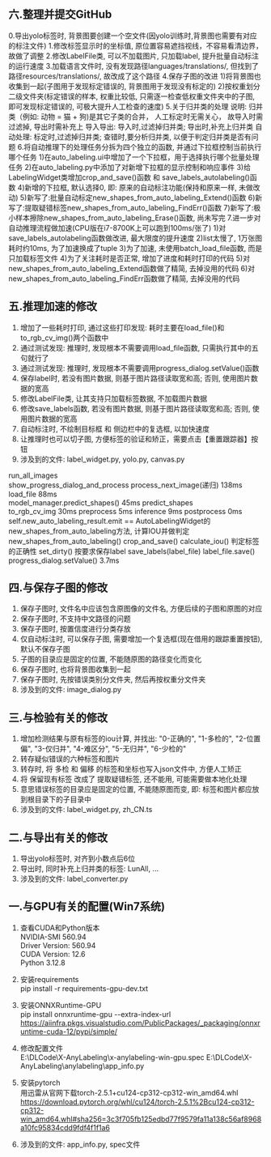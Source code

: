 


## 六.整理并提交GitHub
0.导出yolo标签时, 背景图要创建一个空文件(因yolo训练时,背景图也需要有对应的标注文件)
1.修改标签显示时的坐标值, 原位置容易遮挡视线，不容易看清边界，故做了调整
2.修改LabelFile类, 可以不加载图片, 只加载label, 提升批量自动标注的运行速度
3.加载语言文件时, 没有发现路径languages/translations/, 但找到了路径resources/translations/, 故改成了这个路径
4.保存子图的改进
	1)将背景图也收集到一起(子图用于发现标定错误的, 背景图用于发现没有标定的)
	2)按权重划分二级文件夹(标定错误的样本, 权重比较低, 只需逐一检查低权重文件夹中的子图, 即可发现标定错误的, 可极大提升人工检查的速度)
5.关于归并类的处理
	说明: 归并类（例如: 动物 = 猫 + 狗)是其它子类的合并， 人工标定时无需关心， 故导入时需过滤掉, 导出时需补充上
	导入导出: 导入时,过滤掉归并类; 导出时,补充上归并类
	自动处理: 标定时,过滤掉归并类; 查错时,要分析归并类, 以便于判定归并类是否有问题
6.将自动推理下的处理任务分拆为四个独立的函数, 并通过下拉框控制当前执行哪个任务
	1)在auto_labeling.ui中增加了一个下拉框，用于选择执行哪个批量处理任务
	2)在auto_labeling.py中添加了对新增下拉框的显示控制和响应事件
	3)给LabelingWidget类增加crop_and_save()函数 和 save_labels_autolabeling()函数
	4)新增的下拉框, 默认选择0, 即: 原来的自动标注功能(保持和原来一样, 未做改动)
	5)新写了:批量自动标定new_shapes_from_auto_labeling_Extend()函数
	6)新写了:提取疑错标签new_shapes_from_auto_labeling_FindErr()函数
	7)新写了:极小样本擦除new_shapes_from_auto_labeling_Erase()函数, 尚未写完
7.进一步对自动推理流程做加速(CPU版在i7-8700K上可以跑到100ms/张了)
	1)对save_labels_autolabeling函数做改进, 最大限度的提升速度
	2)list太慢了, 1万张图耗时约10ms, 为了加速换成了tuple
	3)为了加速, 未使用batch_load_file函数, 而是只加载标签文件
	4)为了关注耗时是否正常, 增加了进度和耗时打印的代码
	5)对new_shapes_from_auto_labeling_Extend函数做了精简, 去掉没用的代码
	6)对new_shapes_from_auto_labeling_FindErr函数做了精简, 去掉没用的代码

## 五.推理加速的修改
1. 增加了一些耗时打印, 通过这些打印发现: 耗时主要在load_file()和to_rgb_cv_img()两个函数中  
2. 通过测试发现: 推理时, 发现根本不需要调用load_file函数, 只需执行其中的五句就行了
3. 通过测试发现: 推理时, 发现根本不需要调用progress_dialog.setValue()函数
4. 保存label时, 若没有图片数据, 则基于图片路径读取宽和高; 否则, 使用图片数据的宽高
5. 修改LabelFile类, 让其支持只加载标签数据, 不加载图片数据
6. 修改save_labels函数, 若没有图片数据, 则基于图片路径读取宽和高; 否则, 使用图片数据的宽高
7. 自动标注时, 不绘制目标框 和 侧边栏中的复选框, 以加快速度
8. 让推理时也可以切子图, 方便标签的验证和矫正，需要点击【重置跟踪器】按钮
9. 涉及到的文件: label_widget.py, yolo.py, canvas.py

run_all_images									
	show_progress_dialog_and_process
		process_next_image(递归)											138ms
			load_file											88ms	
			model_manager.predict_shapes()						45ms
					predict_shapes        
						to_rgb_cv_img	 				 30ms
						preprocess						   5ms
						inference						   9ms
						postprocess						   0ms
					self.new_auto_labeling_result.emit
					== AutoLabelingWidget的new_shapes_from_auto_labeling方法, 计算IOU并做判定
						new_shapes_from_auto_labeling() 
							crop_and_save()
							calculate_iou()
							判定标签的正确性
							set_dirty()	按要求保存label
								save_labels(label_file)
									label_file.save()
			progress_dialog.setValue()							3.7ms

## 四.与保存子图的修改
1. 保存子图时, 文件名中应该包含原图像的文件名, 方便后续的子图和原图的对应
2. 保存子图时, 不支持中文路径的问题
3. 保存子图时, 按置信度进行分类存放
4. 仅自动标注时, 可以保存子图, 需要增加一个复选框(现在借用的跟踪重置按钮), 默认不保存子图
5. 子图的目录应是固定的位置, 不能随原图的路径变化而变化
6. 保存子图时, 也将背景图收集到一起
7. 保存子图时, 先按错误类别分文件夹, 然后再按权重分文件夹
8. 涉及到的文件: image_dialog.py

## 三.与检验有关的修改
1) 增加检测结果与原有标签的iou计算, 并找出: "0-正确的", "1-多检的", "2-位置偏", "3-仅归并", "4-难区分", "5-无归并", "6-少检的"
2) 转存疑似错误的六种标签和图片
3) 转存时, 将 多检 和 偏移 的标签和坐标也写入json文件中, 方便人工矫正
4) 将 保留现有标签 改成了 提取疑错标签, 还不能用, 可能需要做本地化处理  
5) 意思错误标签的目录应是固定的位置, 不能随原图而变, 即: 标签和图片都应放到根目录下的子目录中
6) 涉及到的文件: label_widget.py, zh_CN.ts

## 二.与导出有关的修改
1) 导出yolo标签时, 对齐到小数点后6位
2) 导出时, 同时补充上归并类的标签: LunAll, ...
3) 涉及到的文件: label_converter.py

## 一.与GPU有关的配置(Win7系统)

1) 查看CUDA和Python版本  
    NVIDIA-SMI 560.94  
	Driver Version: 560.94  
	CUDA Version: 12.6  
	Python 3.12.8  

2) 安装requirements  
   pip install -r requirements-gpu-dev.txt

3) 安装ONNXRuntime-GPU  
   pip install onnxruntime-gpu --extra-index-url https://aiinfra.pkgs.visualstudio.com/PublicPackages/_packaging/onnxruntime-cuda-12/pypi/simple/

4) 修改配置文件  
   E:\DLCode\X-AnyLabeling\x-anylabeling-win-gpu.spec
   E:\DLCode\X-AnyLabeling\anylabeling\app_info.py

5) 安装pytorch  
   用迅雷从官网下载torch-2.5.1+cu124-cp312-cp312-win_amd64.whl  
   https://download.pytorch.org/whl/cu124/torch-2.5.1%2Bcu124-cp312-cp312-win_amd64.whl#sha256=3c3f705fb125edbd77f9579fa11a138c56af8968a10fc95834cdd9fdf4f1f1a6

6) 涉及到的文件: app_info.py, spec文件